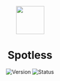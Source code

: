 <p align=center><img src="https://cdn-icons-png.flaticon.com/512/10464/10464776.png" width="75" height="75"></p>
<h1 align=center>Spotless</h1>

<div align="center">

  ![Version](https://img.shields.io/badge/Version-v1.7.0-blue?style=flat-square) 
  ![Status](https://img.shields.io/badge/Status-Stable-brightgreen?style=flat-square)

</div>
